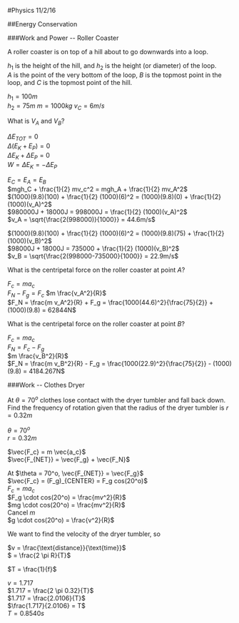 #Physics 11/2/16

##Energy Conservation

###Work and Power -- Roller Coaster

A roller coaster is on top of a hill about to go downwards into a loop.

$h_1$ is the height of the hill, and $h_2$ is the height (or diameter) of the loop.  
$A$ is the point of the very bottom of the loop, $B$ is the topmost point in the loop, and $C$ is the topmost point of the hill.

$h_1 = 100m$  
$h_2 = 75m$
$m = 1000kg$
$v_C = 6m/s$

What is $V_A$ and $V_B$?

$\Delta E_{TOT} = 0$  
$\Delta (E_K + E_P) = 0$  
$\Delta E_K + \Delta E_P = 0$  
$W = \Delta E_K = -\Delta E_P$

$E_C = E_A = E_B$  
$mgh_C + \frac{1}{2} mv_c^2 = mgh_A + \frac{1}{2} mv_A^2$  
$(1000)(9.8)(100) + \frac{1}{2} (1000)(6)^2 = (1000)(9.8)(0) + \frac{1}{2} (1000)(v_A)^2$  
$980000J + 18000J = 998000J = \frac{1}{2} (1000)(v_A)^2$  
$v_A = \sqrt{\frac{2(998000)}{1000}} = 44.6m/s$

$(1000)(9.8)(100) + \frac{1}{2} (1000)(6)^2 = (1000)(9.8)(75) + \frac{1}{2} (1000)(v_B)^2$   
$98000J + 18000J = 735000 + \frac{1}{2} (1000)(v_B)^2$  
$v_B = \sqrt{\frac{2(998000-735000}{1000}} = 22.9m/s$

What is the centripetal force on the roller coaster at point $A$?

$F_c = ma_c$  
$F_N - F_g = F_c$
$m \frac{v_A^2}{R}$  
$F_N = \frac{m v_A^2}{R} + F_g = \frac{1000(44.6)^2}{\frac{75}{2}} + (1000)(9.8) = 62844N$

What is the centripetal force on the roller coaster at point $B$?

$F_c = ma_c$  
$F_N = F_c - F_g$  
$m \frac{v_B^2}{R}$  
$F_N = \frac{m v_B^2}{R} - F_g = \frac{1000(22.9)^2}{\frac{75}{2}} - (1000)(9.8) = 4184.267N$


###Work -- Clothes Dryer

At $\theta = 70^o$ clothes lose contact with the dryer tumbler and fall back down. Find the frequency of rotation given that the radius of the dryer tumbler is $r = 0.32m$

$\theta = 70^o$  
$r = 0.32m$  

$\vec{F_c} = m \vec{a_c}$  
$\vec{F_{NET}} = \vec{F_g} + \vec{F_N}$

At $\theta = 70^o, \vec{F_{NET}} = \vec{F_g}$  
$\vec{F_c} = (F_g)_{CENTER} = F_g cos(20^o)$  
$F_c = ma_c$  
$F_g \cdot cos(20^o) = \frac{mv^2}{R}$  
$mg \cdot cos(20^o) = \frac{mv^2}{R}$  
Cancel $m$  
$g \cdot cos(20^o) = \frac{v^2}{R}$  

We want to find the velocity of the dryer tumbler, so

$v = \frac{\text{distance}}{\text{time}}$  
$ = \frac{2 \pi R}{T}$  

$T = \frac{1}{f}$

$v = 1.717$  
$1.717 = \frac{2 \pi 0.32}{T}$  
$1.717 = \frac{2.0106}{T}$  
$\frac{1.717}{2.0106} = T$  
$T = 0.8540s$
